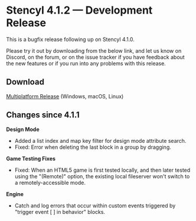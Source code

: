 # Stencyl 4.1.2 — Development Release

This is a bugfix release following up on Stencyl 4.1.0.

Please try it out by downloading from the below link, and let us know on Discord, on the forum, or on the issue tracker if you have feedback about the new features or if you run into any problems with this release.

## Download

[Multiplatform Release](https://www.stencyl.com/download/get/4.1.2/multiplatform/) (Windows, macOS, Linux)

## Changes since 4.1.1

**Design Mode**
- Added a list index and map key filter for design mode attribute search.
- Fixed: Error when deleting the last block in a group by dragging.

**Game Testing Fixes**
- Fixed: When an HTML5 game is first tested locally, and then later tested using the "(Remote)" option, the existing local fileserver won't switch to a remotely-accessible mode.

**Engine**
- Catch and log errors that occur within custom events triggered by "trigger event [ ] in behavior" blocks.